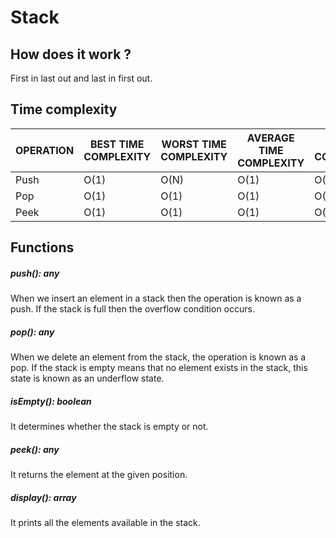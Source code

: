 # Stack

## How does it work ?

First in last out and last in first out.

## Time complexity

| OPERATION | BEST TIME COMPLEXITY | WORST TIME COMPLEXITY | AVERAGE TIME COMPLEXITY | SPACE COMPLEXITY |
| --------- | -------------------- | --------------------- | ----------------------- | ---------------- |
| Push      | O(1)                 | O(N)                  | O(1)                    | O(1)             |
| Pop       | O(1)                 | O(1)                  | O(1)                    | O(1)             |
| Peek      | O(1)                 | O(1)                  | O(1)                    | O(1)             |

## Functions

##### push(): any

When we insert an element in a stack then the operation is known as a push. If the stack is full then the overflow condition occurs.

##### pop(): any

When we delete an element from the stack, the operation is known as a pop. If the stack is empty means that no element exists in the stack, this state is known as an underflow state.

##### isEmpty(): boolean

It determines whether the stack is empty or not.

##### peek(): any

It returns the element at the given position.

##### display(): array

It prints all the elements available in the stack.
